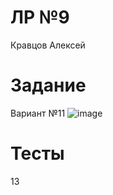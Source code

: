 # ЛР №9

Кравцов Алексей

# Задание

Вариант №11
![image](https://user-images.githubusercontent.com/39165549/197341555-c78d2ddf-dc6f-440d-8159-b188359752ed.png)

# Тесты

13
